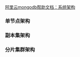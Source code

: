 [阿里云mongodb帮助文档：系统架构](https://help.aliyun.com/document_detail/66090.html?spm=a2c4g.11186623.6.546.76b44d7eLc3VkD)

### 单节点架构

### 副本集架构

### 分片集群架构



